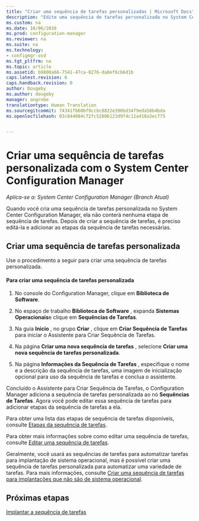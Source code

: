 ```yaml
---
title: "Criar uma sequência de tarefas personalizadas | Microsoft Docs"
description: "Edite uma sequência de tarefas personalizada no System Center Configuration Manager para adicionar etapas a ela."
ms.custom: na
ms.date: 10/06/2016
ms.prod: configuration-manager
ms.reviewer: na
ms.suite: na
ms.technology:
- configmgr-osd
ms.tgt_pltfrm: na
ms.topic: article
ms.assetid: b9800a66-7541-47ca-8276-da8ef6cb6d1b
caps.latest.revision: 6
caps.handback.revision: 0
author: Dougeby
ms.author: dougeby
manager: angrobe
translationtype: Human Translation
ms.sourcegitcommit: 74341fb60bf9ccbc8822e390bd34f9eda58b4bda
ms.openlocfilehash: 03c844084c72fc52806123d9f4c11a410a3ec775


---
```

# <a name="create-a-custom-task-sequence-with-system-center-configuration-manager"></a>Criar uma sequência de tarefas personalizada com o System Center Configuration Manager

*Aplica-se a: System Center Configuration Manager (Branch Atual)*

Quando você cria uma sequência de tarefas personalizada no System Center Configuration Manager, ela não conterá nenhuma etapa de sequência de tarefas. Depois de criar a sequência de tarefas, é preciso editá-la e adicionar as etapas da sequência de tarefas necessárias.  

##  <a name="a-namebkmkcustomtsa-create-a-custom-task-sequence"></a><a name="BKMK_CustomTS"></a> Criar uma sequência de tarefas personalizada  
 Use o procedimento a seguir para criar uma sequência de tarefas personalizada.  

#### <a name="to-create-a-custom-task-sequence"></a>Para criar uma sequência de tarefas personalizada  

1.  No console do Configuration Manager, clique em **Biblioteca de Software**.  

2.  No espaço de trabalho **Biblioteca de Software** , expanda **Sistemas Operacionais**e clique em **Sequências de Tarefas**.  

3.  Na guia **Início** , no grupo **Criar** , clique em **Criar Sequência de Tarefas** para iniciar o Assistente para Criar Sequência de Tarefas.  

4.  Na página **Criar uma nova sequência de tarefas** , selecione **Criar uma nova sequência de tarefas personalizada**.  

5.  Na página **Informações da Sequência de Tarefas** , especifique o nome e a descrição da sequência de tarefas, uma imagem de inicialização opcional para uso da sequência de tarefas e conclua o assistente.  

 Concluído o Assistente para Criar Sequência de Tarefas, o Configuration Manager adiciona a sequência de tarefas personalizada ao nó **Sequências de Tarefas**. Agora você pode editar essa sequência de tarefas para adicionar etapas da sequência de tarefas a ela.  

 Para obter uma lista das etapas de sequência de tarefas disponíveis, consulte [Etapas da sequência de tarefas](../understand/task-sequence-steps.md).  

 Para obter mais informações sobre como editar uma sequência de tarefas, consulte [Editar uma sequência de tarefas](manage-task-sequences-to-automate-tasks.md#BKMK_ModifyTaskSequence).  

 Geralmente, você usará as sequências de tarefas para automatizar tarefas para implantação de sistema operacional, mas é possível criar uma sequência de tarefas personalizada para automatizar uma variedade de tarefas. Para mais informações, consulte [Criar uma sequência de tarefas para implantações que não são de sistema operacional](create-a-task-sequence-for-non-operating-system-deployments.md).  

 ## <a name="next-steps"></a>Próximas etapas
 [Implantar a sequência de tarefas](manage-task-sequences-to-automate-tasks.md#BKMK_DeployTS)



<!--HONumber=Dec16_HO3-->


